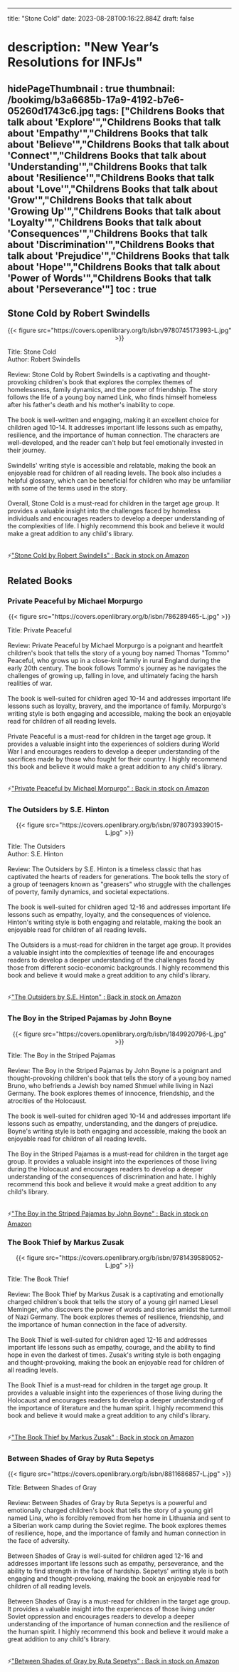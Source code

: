
---
title: "Stone Cold"
date: 2023-08-28T00:16:22.884Z
draft: false
# description: "New Year’s Resolutions for INFJs"
hidePageThumbnail : true
thumbnail: /bookimg/b3a6685b-17a9-4192-b7e6-05260d1743c6.jpg
tags: ["Childrens Books that talk about 'Explore'","Childrens Books that talk about 'Empathy'","Childrens Books that talk about 'Believe'","Childrens Books that talk about 'Connect'","Childrens Books that talk about 'Understanding'","Childrens Books that talk about 'Resilience'","Childrens Books that talk about 'Love'","Childrens Books that talk about 'Grow'","Childrens Books that talk about 'Growing Up'","Childrens Books that talk about 'Loyalty'","Childrens Books that talk about 'Consequences'","Childrens Books that talk about 'Discrimination'","Childrens Books that talk about 'Prejudice'","Childrens Books that talk about 'Hope'","Childrens Books that talk about 'Power of Words'","Childrens Books that talk about 'Perseverance'"]
toc : true
---
## Stone Cold by Robert Swindells

<center>
{{< figure src="https://covers.openlibrary.org/b/isbn/9780745173993-L.jpg" >}}
</center>

Title: Stone Cold</br>
Author: Robert Swindells</br></br>
Review: Stone Cold by Robert Swindells is a captivating and thought-provoking children's book that explores the complex themes of homelessness, family dynamics, and the power of friendship. The story follows the life of a young boy named Link, who finds himself homeless after his father's death and his mother's inability to cope.</br></br>
The book is well-written and engaging, making it an excellent choice for children aged 10-14. It addresses important life lessons such as empathy, resilience, and the importance of human connection. The characters are well-developed, and the reader can't help but feel emotionally invested in their journey.</br></br>
Swindells' writing style is accessible and relatable, making the book an enjoyable read for children of all reading levels. The book also includes a helpful glossary, which can be beneficial for children who may be unfamiliar with some of the terms used in the story.</br></br>
Overall, Stone Cold is a must-read for children in the target age group. It provides a valuable insight into the challenges faced by homeless individuals and encourages readers to develop a deeper understanding of the complexities of life. I highly recommend this book and believe it would make a great addition to any child's library.</br></br>

<p>⚡<a id="aflink" href="https://www.amazon.com/gp/search?ie=UTF8&tag=klayu00-20&linkCode=ur2&linkId=6639bed89a8ad8dd2705e40644eb43d3&camp=1789&creative=9325&index=books&keywords=Stone Cold by Robert Swindells" class="one" target="_blank" title='"Stone Cold by Robert Swindells" : Back in stock on Amazon'>"Stone Cold by Robert Swindells" : Back in stock on Amazon</a></p>

## Related Books
### Private Peaceful by Michael Morpurgo
<center>
{{< figure src="https://covers.openlibrary.org/b/isbn/786289465-L.jpg" >}}
</center>

Title: Private Peaceful</br></br>
Review: Private Peaceful by Michael Morpurgo is a poignant and heartfelt children's book that tells the story of a young boy named Thomas "Tommo" Peaceful, who grows up in a close-knit family in rural England during the early 20th century. The book follows Tommo's journey as he navigates the challenges of growing up, falling in love, and ultimately facing the harsh realities of war.</br></br>
The book is well-suited for children aged 10-14 and addresses important life lessons such as loyalty, bravery, and the importance of family. Morpurgo's writing style is both engaging and accessible, making the book an enjoyable read for children of all reading levels.</br></br>
Private Peaceful is a must-read for children in the target age group. It provides a valuable insight into the experiences of soldiers during World War I and encourages readers to develop a deeper understanding of the sacrifices made by those who fought for their country. I highly recommend this book and believe it would make a great addition to any child's library.</br></br>

<p>⚡<a id="aflink" href="https://www.amazon.com/gp/search?ie=UTF8&tag=klayu00-20&linkCode=ur2&linkId=6639bed89a8ad8dd2705e40644eb43d3&camp=1789&creative=9325&index=books&keywords=Private Peaceful by Michael Morpurgo" class="one" target="_blank" title='"Private Peaceful by Michael Morpurgo" : Back in stock on Amazon'>"Private Peaceful by Michael Morpurgo" : Back in stock on Amazon</a></p>

### The Outsiders by S.E. Hinton
<center>
{{< figure src="https://covers.openlibrary.org/b/isbn/9780739339015-L.jpg" >}}
</center>

Title: The Outsiders</br>
Author: S.E. Hinton</br></br>
Review: The Outsiders by S.E. Hinton is a timeless classic that has captivated the hearts of readers for generations. The book tells the story of a group of teenagers known as "greasers" who struggle with the challenges of poverty, family dynamics, and societal expectations.</br></br>
The book is well-suited for children aged 12-16 and addresses important life lessons such as empathy, loyalty, and the consequences of violence. Hinton's writing style is both engaging and relatable, making the book an enjoyable read for children of all reading levels.</br></br>
The Outsiders is a must-read for children in the target age group. It provides a valuable insight into the complexities of teenage life and encourages readers to develop a deeper understanding of the challenges faced by those from different socio-economic backgrounds. I highly recommend this book and believe it would make a great addition to any child's library.</br></br>

<p>⚡<a id="aflink" href="https://www.amazon.com/gp/search?ie=UTF8&tag=klayu00-20&linkCode=ur2&linkId=6639bed89a8ad8dd2705e40644eb43d3&camp=1789&creative=9325&index=books&keywords=The Outsiders by S.E. Hinton" class="one" target="_blank" title='"The Outsiders by S.E. Hinton" : Back in stock on Amazon'>"The Outsiders by S.E. Hinton" : Back in stock on Amazon</a></p>

### The Boy in the Striped Pajamas by John Boyne
<center>
{{< figure src="https://covers.openlibrary.org/b/isbn/1849920796-L.jpg" >}}
</center>

Title: The Boy in the Striped Pajamas</br></br>
Review: The Boy in the Striped Pajamas by John Boyne is a poignant and thought-provoking children's book that tells the story of a young boy named Bruno, who befriends a Jewish boy named Shmuel while living in Nazi Germany. The book explores themes of innocence, friendship, and the atrocities of the Holocaust.</br></br>
The book is well-suited for children aged 10-14 and addresses important life lessons such as empathy, understanding, and the dangers of prejudice. Boyne's writing style is both engaging and accessible, making the book an enjoyable read for children of all reading levels.</br></br>
The Boy in the Striped Pajamas is a must-read for children in the target age group. It provides a valuable insight into the experiences of those living during the Holocaust and encourages readers to develop a deeper understanding of the consequences of discrimination and hate. I highly recommend this book and believe it would make a great addition to any child's library.</br></br>

<p>⚡<a id="aflink" href="https://www.amazon.com/gp/search?ie=UTF8&tag=klayu00-20&linkCode=ur2&linkId=6639bed89a8ad8dd2705e40644eb43d3&camp=1789&creative=9325&index=books&keywords=The Boy in the Striped Pajamas by John Boyne" class="one" target="_blank" title='"The Boy in the Striped Pajamas by John Boyne" : Back in stock on Amazon'>"The Boy in the Striped Pajamas by John Boyne" : Back in stock on Amazon</a></p>

### The Book Thief by Markus Zusak
<center>
{{< figure src="https://covers.openlibrary.org/b/isbn/9781439589052-L.jpg" >}}
</center>

Title: The Book Thief</br></br>
Review: The Book Thief by Markus Zusak is a captivating and emotionally charged children's book that tells the story of a young girl named Liesel Meminger, who discovers the power of words and stories amidst the turmoil of Nazi Germany. The book explores themes of resilience, friendship, and the importance of human connection in the face of adversity.</br></br>
The Book Thief is well-suited for children aged 12-16 and addresses important life lessons such as empathy, courage, and the ability to find hope in even the darkest of times. Zusak's writing style is both engaging and thought-provoking, making the book an enjoyable read for children of all reading levels.</br></br>
The Book Thief is a must-read for children in the target age group. It provides a valuable insight into the experiences of those living during the Holocaust and encourages readers to develop a deeper understanding of the importance of literature and the human spirit. I highly recommend this book and believe it would make a great addition to any child's library.</br></br>

<p>⚡<a id="aflink" href="https://www.amazon.com/gp/search?ie=UTF8&tag=klayu00-20&linkCode=ur2&linkId=6639bed89a8ad8dd2705e40644eb43d3&camp=1789&creative=9325&index=books&keywords=The Book Thief by Markus Zusak" class="one" target="_blank" title='"The Book Thief by Markus Zusak" : Back in stock on Amazon'>"The Book Thief by Markus Zusak" : Back in stock on Amazon</a></p>

### Between Shades of Gray by Ruta Sepetys
<center>
{{< figure src="https://covers.openlibrary.org/b/isbn/8811686857-L.jpg" >}}
</center>

Title: Between Shades of Gray</br></br>
Review: Between Shades of Gray by Ruta Sepetys is a powerful and emotionally charged children's book that tells the story of a young girl named Lina, who is forcibly removed from her home in Lithuania and sent to a Siberian work camp during the Soviet regime. The book explores themes of resilience, hope, and the importance of family and human connection in the face of adversity.</br></br>
Between Shades of Gray is well-suited for children aged 12-16 and addresses important life lessons such as empathy, perseverance, and the ability to find strength in the face of hardship. Sepetys' writing style is both engaging and thought-provoking, making the book an enjoyable read for children of all reading levels.</br></br>
Between Shades of Gray is a must-read for children in the target age group. It provides a valuable insight into the experiences of those living under Soviet oppression and encourages readers to develop a deeper understanding of the importance of human connection and the resilience of the human spirit. I highly recommend this book and believe it would make a great addition to any child's library.</br></br>

<p>⚡<a id="aflink" href="https://www.amazon.com/gp/search?ie=UTF8&tag=klayu00-20&linkCode=ur2&linkId=6639bed89a8ad8dd2705e40644eb43d3&camp=1789&creative=9325&index=books&keywords=Between Shades of Gray by Ruta Sepetys" class="one" target="_blank" title='"Between Shades of Gray by Ruta Sepetys" : Back in stock on Amazon'>"Between Shades of Gray by Ruta Sepetys" : Back in stock on Amazon</a></p>

